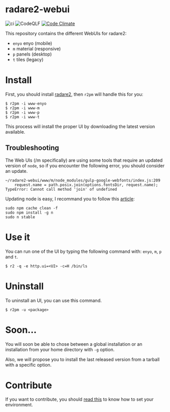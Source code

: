 radare2-webui
=============

![ci](https://github.com/radareorg/radare2-webui/workflows/ci/badge.svg)
![CodeQL](https://github.com/radareorg/radare2-webui/workflows/CodeQL/badge.svg)F
[![Code Climate](https://codeclimate.com/github/radare/radare2-webui/badges/gpa.svg)](https://codeclimate.com/github/radare/radare2-webui)

This repository contains the different WebUIs for radare2:
* `enyo` enyo (mobile)
* `m` material (responsive)
* `p` panels (desktop)
* `t` tiles (legacy)

# Install

First, you should install [radare2](https://github.com/radare/radare2), then `r2pm` will handle this for you:

    $ r2pm -i www-enyo
    $ r2pm -i www-m
    $ r2pm -i www-p
    $ r2pm -i www-t

This process will install the proper UI by downloading the latest version available.

## Troubleshooting

The Web UIs (/m specifically) are using some tools that require an updated version of `node`, so if you encounter the following error, you should consider an update.

    ~/radare2-webui/www/m/node_modules/gulp-google-webfonts/index.js:209
        request.name = path.posix.join(options.fontsDir, request.name);
    TypeError: Cannot call method 'join' of undefined

Updating node is easy, I recommand you to follow this [article](https://davidwalsh.name/upgrade-nodejs):

    sudo npm cache clean -f
    sudo npm install -g n
    sudo n stable

# Use it

You can run one of the UI by typing the following command with: `enyo`, `m`, `p` and `t`.

    $ r2 -q -e http.ui=<UI> -c=H /bin/ls

# Uninstall

To uninstall an UI, you can use this command.

    $ r2pm -u <package>

# Soon...

You will soon be able to chose between a global installation or an installation from your home directory with `-g` option.

Also, we will propose you to install the last released version from a tarball with a specific option. 

# Contribute

If you want to contribute, you should [read this](https://github.com/radare/radare2-webui/blob/master/CONTRIBUTING.md) to know how to set your environment.
